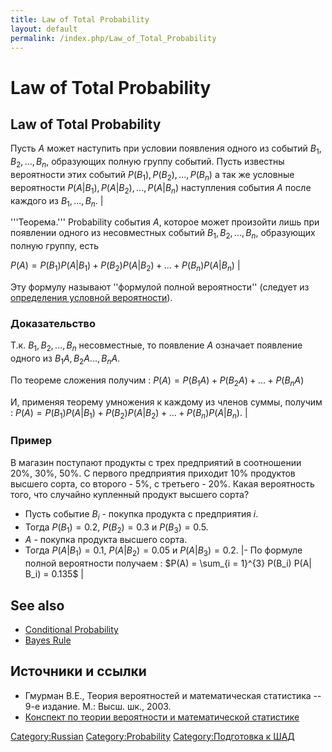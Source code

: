 ```yaml
---
title: Law of Total Probability
layout: default
permalink: /index.php/Law_of_Total_Probability
---
```


# Law of Total Probability

## Law of Total Probability

Пусть $A$ может наступить при условии появления одного из событий $B_1, B_2, ..., B_n$, образующих полную группу событий. Пусть известны вероятности этих событий $P(B_1), P(B_2), ..., P(B_n)$ а так же условные вероятности $P(A| B_1), P(A|B_2), ..., P(A|B_n)$ наступления события $A$ после каждого из $B_1, ..., B_n$.  |

'''Теорема.''' Probability события $A$, которое может произойти лишь при появлении одного из несовместных событий $B_1, B_2, ..., B_n$, образующих полную группу, есть

$P(A) = P(B_1) P(A| B_1) + P(B_2) P(A|B_2) + ... + P(B_n) P(A|B_n)$ |

Эту формулу называют ''формулой полной вероятности'' (следует из [определения условной вероятности](Условная_вероятность)).


### Доказательство
Т.к. $B_1, B_2, ..., B_n$ несовместные, то появление $A$ означает появление одного из $B_1 A, B_2 A ..., B_n A$. 

По теореме сложения получим 
: $P(A) = P(B_1 A) + P(B_2 A) + ... + P(B_n A)$

И, применяя теорему умножения к каждому из членов суммы, получим
: $P(A) = P(B_1) P(A| B_1) + P(B_2) P(A|B_2) + ... + P(B_n) P(A|B_n)$. |

### Пример
В магазин поступают продукты с трех предприятий в соотношении 20%, 30%, 50%. С первого предприятия приходит 10% продуктов высшего сорта, со второго - 5%, с третьего - 20%. Какая вероятность того, что случайно купленный продукт высшего сорта?

- Пусть событие $B_i$ - покупка продукта с предприятия $i$. 
- Тогда $P(B_1) = 0.2$, $P(B_2) = 0.3$ и $P(B_3) = 0.5$. 
- $A$ - покупка продукта высшего сорта. 
- Тогда $P(A| B_1) = 0.1$, $P(A|B_2) = 0.05$ и $P(A|B_3) = 0.2$.  |- По формуле полной вероятности получаем
: $P(A) = \sum_{i = 1}^{3} P(B_i) P(A| B_i) = 0.135$ |

## See also
- [Conditional Probability](Conditional_Probability)
- [Bayes Rule](Bayes_Rule)


## Источники и ссылки
- Гмурман В.Е., Теория вероятностей и математическая статистика -- 9-е издание. М.: Высш. шк., 2003.
- [Конспект по теории вероятности и математической статистике](http://www.dropbox.com/s/j9yxtvkd0ns5eot/Probability_and_Statistics_exams_c.pdf#13)

[Category:Russian](Category_Russian)
[Category:Probability](Category_Probability)
[Category:Подготовка к ШАД](Category_Подготовка_к_ШАД)